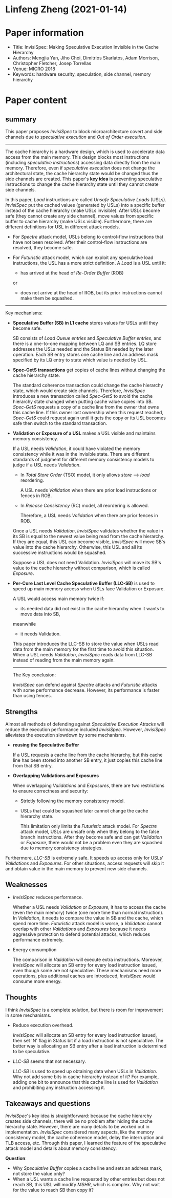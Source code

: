 # Linfeng Zheng (2021-01-14)

# Paper information

- Title: InvisiSpec: Making Speculative Execution Invisible in the Cache Hierarchy
- Authors: Mengjia Yan, Jiho Choi, Dimitrios Skarlatos, Adam Morrison, Christopher Fletcher, Josep Torrellas
- Venue: MICRO 2018
- Keywords: hardware security, speculation, side channel, memory hierarchy

# Paper content

## summary

This paper proposes *InvisiSpec* to block microarchitecture covert and side channels due to *speculative execution* and *Out of Order execution*.

---

The cache hierarchy is a hardware design, which is used to accelerate data access from the main memory. This design blocks most instructions (including *speculative instructions*) accessing data directly from the main memory. Therefore, even if *speculative execution* does not change the architectural state, the cache hierarchy state would be changed thus the side channels are created. This paper's **key idea** is preventing speculative instructions to change the cache hierarchy state until they cannot create side channels.

In this paper, *Load* instructions are called *Unsafe Speculative Loads* (USLs). *InvisiSpec* put the cached values (generated by USLs) into a specific buffer instead of the cache hierarchy (make USLs invisible). After USLs become safe (they cannot create any side channel), move values from specific buffer to cache hierarchy (make USLs visible). Furthermore, there are different definitions for USL in different attack models.

- For *Spectre* attack model, USLs belong to control-flow instructions that have not been resolved. After their control-flow instructions are resolved, they become safe.
- For *Futuristic* attack model, which can exploit any speculative load instructions, the USL has a more strict definition. A *Load* is a USL until it:
  - has arrived at the head of *Re-Order Buffer* (ROB)

  or
  
  - does not arrive at the head of ROB, but its prior instructions cannot make them be squashed.

---

Key mechanisms:

- **Speculative Buffer (SB) in L1 cache** stores values for USLs until they become safe.

  SB consists of *Load Queue entries* and *Speculative Buffer entries*, and there is a one-to-one mapping between LQ and SB entries. LQ store addresses the USLs needed and the Status Bit needed by the later operation. Each SB entry stores one cache line and an address mask specified by its LQ entry to state which value is needed by USL.
- **Spec-GetS transactions** get copies of cache lines without changing the cache hierarchy state.

  The standard coherence transaction could change the cache hierarchy state, which would create side channels. Therefore, *InvisiSpec* introduces a new transaction called *Spec-GetS* to avoid the cache hierarchy state changed when putting cache value copies into SB. *Spec-GetS* requests a copy of a cache line from the owner that owns this cache line. If this owner lost ownership when this request reached, *Spec-GetS* could request again until it gets the copy or its USL becomes safe then switch to the standard transaction.
- **Validation or Exposure of a USL** makes a USL visible and maintains memory consistency.

  If a USL needs *Validation*, it could have violated the memory consistency while it was in the invisible state. There are different standards of judgment for different memory consistency models to judge if a USL needs *Validation*.
  - In *Total Store Order* (TSO) model, it only allows *store* --> *load* reordering.

    A USL needs *Validation* when there are prior load instructions or fences in ROB.
  - In *Release Consistency* (RC) model, all reordering is allowed.

    Therefore, a USL needs *Validation* when there are prior fences in ROB.

  Once a USL needs *Validation*, *InvisiSpec* validates whether the value in its SB is equal to the newest value being read from the cache hierarchy. If they are equal, this USL can become visible, *InvisiSpec* will move SB's value into the cache hierarchy. Otherwise, this USL and all its successive instructions would be squashed.

  Suppose a USL does not need Validation. *InvisiSpec* will move its SB's value to the cache hierarchy without comparison, which is called *Exposure*.
- **Per-Core Last Level Cache Speculative Buffer (LLC-SB)** is used to speed up main memory access when USLs face Validation or Exposure.

  A USL would access main memory twice if:
  - its needed data did not exist in the cache hierarchy when it wants to move data into SB,

  meanwhile
  - it needs Validation.

  This paper introduces the LLC-SB to store the value when USLs read data from the main memory for the first time to avoid this situation. When a USL needs *Validation*, *InvisiSpec* reads data from LLC-SB instead of reading from the main memory again.

  ---

  The Key conclusion:

  *InvisiSpec* can defend against *Spectre* attacks and *Futuristic* attacks with some performance decrease. However, its performance is faster than using fences.

## Strengths

Almost all methods of defending against *Speculative Execution Attacks* will reduce the execution performance included *InvisiSpec*. However, *InvisiSpec* alleviates the execution slowdown by some mechanisms.

- **reusing the Speculative Buffer**

  If a USL requests a cache line from the cache hierarchy, but this cache line has been stored into another SB entry, it just copies this cache line from that SB entry.
- **Overlapping Validations and Exposures**

  When overlapping *Validations* and *Exposures*, there are two restrictions to ensure correctness and security:
  - Strictly following the memory consistency model.
  - USLs that could be squashed later cannot change the cache hierarchy state.

    This limitation only limits the *Futuristic* attack model. For *Spectre* attack model, USLs are unsafe only when they belong to the false branch instructions. After they become safe and can get *Validation* or *Exposure*, there would not be a problem even they are squashed due to memory consistency strategies.

Furthermore, *LLC-SB* is extremely safe. It speeds up access only for USLs' *Validations* and *Exposures*. For other situations, access requests will skip it and obtain value in the main memory to prevent new side channels.

## Weaknesses

- *InvisiSpec* reduces performance.

  Whether a USL needs *Validation* or *Exposure*, it has to access the cache (even the main memory) twice (one more time than normal instruction). In *Validation*, it needs to compare the value in SB and the cache, which spend more time. *Futuristic* attack model is worse, a *Validation* cannot overlap with other *Validations* and *Exposures* because it needs aggressive protection to defend potential attacks, which reduces performance extremely.
- Energy consumption

  The comparison in *Validation* will execute extra instructions. Moreover, *InvisiSpec* will allocate an SB entry for every load instruction issued, even though some are not speculative. These mechanisms need more operations, plus additional caches are introduced, *InvisiSpec* would consume more energy.

## Thoughts

I think *InvisiSpec* is a complete solution, but there is room for improvement in some mechanisms.

- Reduce execution overhead.

  *InvisiSpec* will allocate an SB entry for every load instruction issued, then set 'N' flag in Status bit if a load instruction is not speculative. The better way is allocating an SB entry after a load instruction is determined to be speculative.
- *LLC-SB* seems that not necessary.

  *LLC-SB* is used to speed up obtaining data when USLs in *Validation*. Why not add some bits in cache hierarchy instead of it? For example, adding one bit to announce that this cache line is used for *Validation* and prohibiting any instruction accessing it.

## Takeaways and questions

*InvisiSpec*'s key idea is straightforward: because the cache hierarchy creates side channels, there will be no problem after hiding the cache hierarchy state. However, there are many details to be worked out in implementation. *InvisiSpec* considered many aspects, like the memory consistency model, the cache coherence model, delay the interruption and TLB access, etc. Through this paper, I learned the feature of the speculative attack model and details about memory consistency.

**Question**:

- Why *Speculative Buffer* copies a cache line and sets an address mask, not store the value only?
- When a USL wants a cache line requested by other entries but does not reach SB, this USL will modify *MSHR*, which is complex. Why not wait for the value to reach SB then copy it?